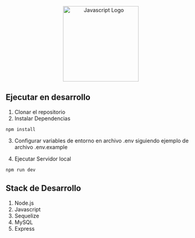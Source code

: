 <p align="center">
  <a href="https://nodejs.org/es/" target="blank"><img src="https://upload.wikimedia.org/wikipedia/commons/d/d9/Node.js_logo.svg" width="200" alt="Javascript Logo" /></a>
</p>

## Ejecutar en desarrollo

1. Clonar el repositorio
2. Instalar Dependencias
```
npm install
```
3. Configurar variables de entorno en archivo .env siguiendo ejemplo de archivo .env.example


5. Ejecutar Servidor local
```
npm run dev
```
## Stack de Desarrollo

1. Node.js
2. Javascript
3. Sequelize
4. MySQL
5. Express
